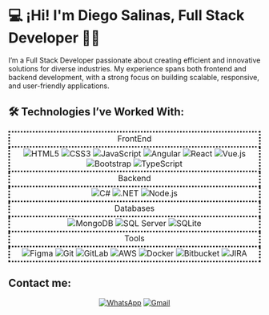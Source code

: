 # 💻 ¡Hi! I'm Diego Salinas, Full Stack Developer 👨‍💻

<p>I’m a Full Stack Developer passionate about creating efficient and innovative solutions for diverse industries. My experience spans both frontend and backend development, with a strong focus on building scalable, responsive, and user-friendly applications.</p>

## 🛠️ Technologies I’ve Worked With:

<table style='width: 100%; border-collapse: collapse; text-align: center;' align = center >
    <tr >
        <td style='height: 30px; border:dotted;' align = center>FrontEnd</td>
    </tr> 
    <tr >
        <td style='height: 30px; border:dotted;'  align = center>
            <img src="https://img.shields.io/badge/HTML5-%23E34F26.svg?style=flat&logo=html5&logoColor=white" alt="HTML5" />
            <img src="https://img.shields.io/badge/CSS3-%231572B6.svg?style=flat&logo=css3&logoColor=white" alt="CSS3" />
            <img src="https://img.shields.io/badge/JavaScript-%23F7DF1E.svg?style=flat&logo=javascript&logoColor=black" alt="JavaScript" />
            <img src="https://img.shields.io/badge/Angular-%23DD0031.svg?style=flat&logo=angular&logoColor=white" alt="Angular" />
            <img src="https://img.shields.io/badge/React-%2361DAFB.svg?style=flat&logo=react&logoColor=black" alt="React" />
            <img src="https://img.shields.io/badge/Vue.js-%234FC08D.svg?style=flat&logo=vue.js&logoColor=white" alt="Vue.js" />
            <img src="https://img.shields.io/badge/Bootstrap-%23563D7C.svg?style=flat&logo=bootstrap&logoColor=white" alt="Bootstrap" />
            <img src="https://img.shields.io/badge/TypeScript-%23007ACC.svg?style=flat&logo=typescript&logoColor=white" alt="TypeScript" />
        </td>
    </tr> 
    <tr >
        <td style='height: 30px; border:dotted;' align = center>Backend</td>
    </tr> 
    <tr >
        <td style='height: 30px; border:dotted;' align = center>
            <img src="https://img.shields.io/badge/C%23-%23239120.svg?style=flat&logo=c-sharp&logoColor=white" alt="C#" />
            <img src="https://img.shields.io/badge/.NET-%235C2D91.svg?style=flat&logo=.net&logoColor=white" alt=".NET" />
            <img src="https://img.shields.io/badge/Node.js-%23339933.svg?style=flat&logo=node.js&logoColor=white" alt="Node.js" />
        </td>
    </tr> 
    <tr>
        <td style='height: 30px; border:dotted;' align = center>Databases</td>
    </tr> 
    <tr>
        <td style='height: 30px; border:dotted;' align = center>
            <img src="https://img.shields.io/badge/MongoDB-%2347A248.svg?style=flat&logo=mongodb&logoColor=white" alt="MongoDB" />
            <img src="https://img.shields.io/badge/SQL_Server-%23CC2927.svg?style=flat&logo=microsoft-sql-server&logoColor=white" alt="SQL Server" />
            <img src="https://img.shields.io/badge/SQLite-%23003B57.svg?style=flat&logo=sqlite&logoColor=white" alt="SQLite" />
        </td>
    </tr> 
    <tr>
        <td style='height: 30px; border:dotted;' align = center>Tools</td>
    </tr> 
    <tr>
        <td style='height: 30px; border:dotted;' align = center>
            <img src="https://img.shields.io/badge/Figma-%23F24E1E.svg?style=flat&logo=figma&logoColor=white" alt="Figma" />
            <img src="https://img.shields.io/badge/Git-%23F05033.svg?style=flat&logo=git&logoColor=white" alt="Git" />
            <img src="https://img.shields.io/badge/GitLab-%23FC6D26.svg?style=flat&logo=gitlab&logoColor=white" alt="GitLab" />
            <img src="https://img.shields.io/badge/AWS-%23FF9900.svg?style=flat&logo=amazon-aws&logoColor=white" alt="AWS" />
            <img src="https://img.shields.io/badge/Docker-%232496ED.svg?style=flat&logo=docker&logoColor=white" alt="Docker" />
            <img src="https://img.shields.io/badge/Bitbucket-%230047B3.svg?style=flat&logo=bitbucket&logoColor=white" alt="Bitbucket" />
            <img src="https://img.shields.io/badge/JIRA-%230A0FFF.svg?style=flat&logo=jira&logoColor=white" alt="JIRA" />
        </td>
    </tr> 
</table>

## Contact me: 
<div align=center>
<a href='https://wa.me/+51939584742'><img src="https://img.shields.io/badge/WhatsApp-%2384D42D.svg?style=flat&logo=whatsapp&logoColor=white" alt="WhatsApp" /></a>
<a href="mailto:salinas.umeres.da@gmail.com"><img src="https://img.shields.io/badge/Gmail-%23D14836.svg?style=flat&logo=gmail&logoColor=white" alt="Gmail" /></a>
</div>
